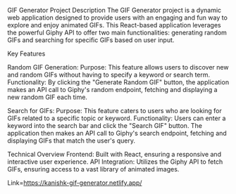 GIF Generator Project Description
The GIF Generator project is a dynamic web application designed to provide users with an engaging and fun way to explore and enjoy animated GIFs. This React-based application leverages the powerful Giphy API to offer two main functionalities: generating random GIFs and searching for specific GIFs based on user input.

Key Features

Random GIF Generation:
Purpose: This feature allows users to discover new and random GIFs without having to specify a keyword or search term.
Functionality: By clicking the "Generate Random GIF" button, the application makes an API call to Giphy's random endpoint, fetching and displaying a new random GIF each time.


Search for GIFs:
Purpose: This feature caters to users who are looking for GIFs related to a specific topic or keyword.
Functionality: Users can enter a keyword into the search bar and click the "Search GIF" button. The application then makes an API call to Giphy's search endpoint, fetching and displaying GIFs that match the user's query.


Technical Overview
Frontend: Built with React, ensuring a responsive and interactive user experience.
API Integration: Utilizes the Giphy API to fetch GIFs, ensuring access to a vast library of animated images.

Link=https://kanishk-gif-generator.netlify.app/
